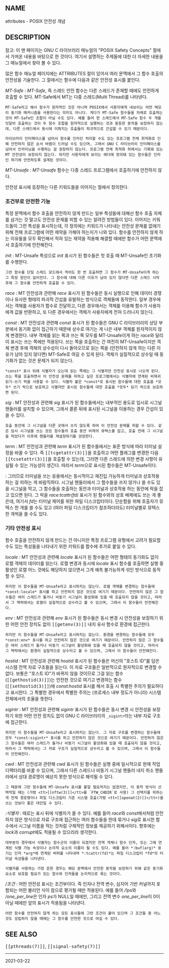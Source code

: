 ## NAME

attributes - POSIX 안전성 개념

## DESCRIPTION

참고: 이 맨 페이지는 GNU C 라이브러리 매뉴얼의 "POSIX Safety Concepts" 절에서 가져온 내용을 바탕으로 한 것이다. 여기서 설명하는 주제들에 대한 더 자세한 내용을 그 매뉴얼에서 찾아 볼 수 있다.

많은 함수 매뉴얼 페이지에는 ATTRIBUTES 절이 있어서 여러 문맥에서 그 함수 호출의 안전성을 기술한다. 그 절에서는 함수에 다음과 같은 안전성 표시를 붙인다.

*MT-Safe*
:   *MT-Safe*, 즉 스레드 안전 함수는 다른 스레드가 존재할 때에도 안전하게 호출할 수 있다. MT-Safe에서 MT는 다중 스레드(Multi Thread)를 나타낸다.

    MT-Safe라고 해서 함수가 원자적인 것은 아니며 POSIX에서 사용자에게 내보이는 어떤 메모리 동기화 메커니즘을 사용한다는 의미도 아니다. 게다가 MT-Safe 함수들을 차례로 호출하는 것이 MT-Safe인 조합이 아닐 수도 있다. 예를 들어 한 스레드에서 MT-Safe 함수 두 개를 잇달아 호출하는 것이 두 함수 조합을 원자적으로 실행하는 것과 동등한 동작을 보장하지 않는데, 다른 스레드에서 동시에 이뤄지는 호출들이 파괴적으로 간섭할 수 있기 때문이다.

    라이브러리 인터페이스를 넘어서 함수를 인라인 처리할 수도 있는 프로그램 전체 최적화로 인해 안전하지 않은 순서 바뀜이 드러날 수도 있으며, 그래서 GNU C 라이브러리 인터페이스를 넘어서 인라이닝을 수행하는 걸 권장하지 않는다. 프로그램 전체 최적화 하에서는 기록돼 있는 MT 안전성이 보장되지 않는다. 하지만 사용자에게 보이는 헤더에 정의돼 있는 함수들은 인라인 하기에 안전하도록 설계된 것이다.

*MT-Unsafe*
:   *MT-Unsafe* 함수는 다중 스레드 프로그램에서 호출하기에 안전하지 않다.

안전성 표시에 등장하는 다른 키워드들을 이어지는 절에서 정의한다.

### 조건부로 안전한 기능

특정 문맥에서 함수 호출을 안전하지 않게 만드는 일부 특성들에 대해선 함수 호출 자체를 삼가는 것 말고도 안전성 문제를 피할 수 있는 알려진 방법들이 있다. 이어지는 키워드들이 그런 특성을 표시하는데, 각 정의에는 키워드가 나타내는 안전성 문제를 없애기 위해 전체 프로그램에 어떤 제약을 가해야 하는지가 나와 있다. 함수를 안전하지 않게 하는 이유들을 모두 확인해서 적혀 있는 제약을 적용해 해결할 때에만 함수가 어떤 문맥에서 호출하기에 안전해진다.

*init*
:   MT-Unsafe 특성으로 *init* 표시가 된 함수들은 첫 호출 때 MT-Unsafe인 초기화를 수행한다.

    그런 함수를 단일 스레드 모드에서 적어도 한 번 호출하면 그 함수가 MT-Unsafe이게 하는 그 특정 원인이 없어진다. 그 함수에 대해 다른 이유가 남아 있지 않다면 다른 스레드 시작 후에 그 함수를 안전하게 호출할 수 있다.

*race*
:   MT 안전성과 관련해 *race* 표시가 된 함수들은 동시 실행으로 인해 데이터 경쟁이나 유사한 형태의 파괴적 간섭을 유발하는 방식으로 객체들에 동작한다. 일부 경우에서는 객체를 사용자가 함수로 전달하고, 다른 경우에서는 객체를 이용해 함수가 사용자에게 값을 반환하고, 또 다른 경우에서는 객체가 사용자에게 전혀 드러나지 않는다.

*const*
:   MT 안전성과 관련해 *const* 표시가 된 함수들은 GNU C 라이브러리의 상당 부분에서 동기화 없이 접근하기 때문에 상수로 여기는 게 나은 내부 객체를 원자적이지 않게 변경한다. 내부 객체를 읽는 쪽과 쓰는 쪽 모두를 MT-Unsafe이게 하는 *race*와 달리 이 표시는 쓰는 쪽에만 적용된다. 쓰는 쪽을 호출하는 건 여전히 MT-Unsafe이지만 객체 변경 후에 객체의 상수성이 다시 돌아오므로 읽는 쪽을 (안전하지 않게 하는 다른 이유가 남아 있지 않다면) MT-Safe로 여길 수 있게 된다. 객체가 실질적으로 상수일 때 동기화가 없는 것은 문제가 되지 않는다.

    *const* 표시 뒤에 식별자가 오는데 읽는 쪽에는 그 식별자만 안전성 표시로 나오게 된다. 쓰는 쪽을 호출하면서 이 안전성 문제를 피하고 싶은 프로그램에서는 식별자에 연계된 비재귀 읽기-쓰기 락을 사용할 수 있다. 식별자 붙은 *const*로 표시된 함수들에 대한 호출을 *모두* 쓰기 락으로 보호하고 식별자만 표시된 함수들에 대한 호출을 *모두* 읽기 락으로 보호하면 된다.

*sig*
:   MT 안전성과 관련해 *sig* 표시가 된 함수들에서는 내부적인 용도로 임시로 시그널 핸들러를 설치할 수 있으며, 그래서 콜론 뒤에 표시된 시그널을 이용하는 경우 간섭이 있을 수 있다.

    호출 동안에 그 시그널을 다른 곳에서 쓰지 않도록 하여 이 안전성 문제를 피할 수 있다. 같은 임시 시그널을 쓰는 모든 함수들의 호출 동안 비재귀 뮤텍스를 잡고, 호출 전에 그 시그널을 막았다가 이후에 핸들러를 재설정하기를 권장한다.

*term*
:   MT 안전성과 관련해 *term* 표시가 된 함수들에서는 표준 방식에 따라 터미널 설정을 바꿀 수 있다. 즉 <tt>[[tcgetattr(3)]]</tt>을 호출하고 어떤 플래그를 변경한 다음 <tt>[[tcsetattr(3)]]</tt>을 호출할 수 있는데, 그러면 다른 스레드에 의한 변경 사항이 유실될 수 있는 가능성이 생긴다. 따라서 *term*으로 표시된 함수들은 MT-Unsafe이다.

:   그러므로 터미널을 쓰는 응용에서는 동시적이고 재진입 가능하게 터미널과 상호작용 하는 걸 피하는 게 바람직하다. 시그널 핸들러에서 그 함수들을 쓰지 않거나 쓸 수도 있을 시그널을 막고, 그 함수들을 호출하는 동안과 터미널과 상호작용 하는 동안에 락을 잡고 있으면 된다. 그 락을 *race:tcattr(fd)* 표시가 된 함수와의 상호 배제에도 쓰는 게 좋은데, 여기서 *fd*는 터미널 제어를 위한 파일 디스크립터이다. 단순함을 위해 호출자가 뮤텍스 한 개를 쓸 수도 있고 (여러 파일 디스크립터가 참조하더라도) 터미널별로 뮤텍스 한 개씩을 쓸 수도 있다.

### 기타 안전성 표시

함수 호출을 안전하지 않게 만드는 건 아니지만 특정 프로그램 유형에서 고려가 필요할 수도 있는 특성들을 나타내기 위한 키워드를 함수에 추가로 붙일 수 있다.

*locale*
:   MT 안전성과 관련해 *locale* 표시가 된 함수들은 어떤 형태의 동기화도 없이 로캘 객체의 데이터를 읽는다. 로캘 변경과 동시에 *locale* 표시 함수를 호출하면 실행 중 활성인 로캘 어느 것에도 해당하지 않으면서 그게 예측 불가능하게 섞인 방식으로 동작할 수 있다.

    하지만 이 함수들을 MT-Unsafe라고 표시하지는 않는다. 로캘 객체를 변경하는 함수들에 *const:locale* 표시를 하고 안전하지 않은 것으로 여기기 때문이다. 안전하지 않은 그 함수들은 여러 스레드가 돌거나 비동기 시그널이 활성화돼 있을 때 호출되지 않을 것이고, 따라서 그 맥락에서는 로캘이 실질적으로 상수라고 볼 수 있으며, 그래서 이 함수들이 안전해진다.

*env*
:   MT 안전성과 관련해 *env* 표시가 된 함수들은 동시 변경 시 안전성을 보장하기 위한 어떤 안전 장치도 없이 <tt>[[getenv(3)]]</tt> 내지 유사 함수로 환경에 접근한다.

    하지만 이 함수들을 MT-Unsafe라고 표시하지는 않는다. 환경을 변경하는 함수들에 모두 *const:env* 표시를 하고 안전하지 않은 것으로 여기기 때문이다. 안전하지 않은 그 함수들은 여러 스레드가 돌거나 비동기 시그널이 활성화돼 있을 때 호출되지 않을 것이고, 따라서 그 맥락에서는 환경이 실질적으로 상수라고 볼 수 있으며, 그래서 이 함수들이 안전해진다.

*hostid*
:   MT 안전성과 관련해 *hostid* 표시가 된 함수들은 머신의 "호스트 ID"를 담은 시스템 전역 자료 구조들을 읽는다. 이 자료 구조들은 일반적으로 원자적으로 변경할 수 없다. 보통은 "호스트 ID"가 바뀌지 않을 것이므로 그걸 읽는 함수(<tt>[[gethostid(3)]]</tt>)는 안전한 것으로 여기고 변경하는 함수(<tt>[[sethostid(3)]]</tt>)에 *const:hostid* 표시를 해서 호출 시 특별한 주의가 필요하다고 표시한다. 그 특별한 경우에서 특별한 주의는 (프로세스 내부 정도가 아니라) 시스템 전체에서의 조율을 뜻한다.

*sigintr*
:   MT 안전성과 관련해 *sigintr* 표시가 된 함수들은 동시 변경 시 안전성을 보장하기 위한 어떤 안전 장치도 없이 GNU C 라이브러리의 `_sigintr`라는 내부 자료 구조에 접근한다.

    하지만 이 함수들을 MT-Unsafe라고 표시하지는 않는다. 그 자료 구조를 변경하는 함수들에 모두 *const:sigintr* 표시를 하고 안전하지 않은 것으로 여기기 때문이다. 안전하지 않은 그 함수들은 여러 스레드가 돌거나 비동기 시그널이 활성화돼 있을 때 호출되지 않을 것이고, 따라서 그 맥락에서는 그 자료 구조가 실질적으로 상수라고 볼 수 있으며, 그래서 이 함수들이 안전해진다.

*cwd*
:   MT 안전성과 관련해 *cwd* 표시가 된 함수들은 실행 중에 일시적으로 현재 작업 디렉터리를 바꿀 수 있으며, 그래서 다른 스레드나 비동기 시그널 핸들러 내지 취소 핸들러에서 상대 경로명이 예상치 못한 방식으로 해석될 수 있다.

    그 때문에 그런 함수들에 MT-Unsafe 표시를 붙일 필요까지는 없겠지만, 이 동작 방식이 선택적일 때는 (가령 <tt>[[nftw(3)]]</tt>를 `FTW_CHDIR`로 사용) 그 선택지를 피하는 게 전체 경로명이나 파일 디스크립터 기준 시스템 호출(가령 <tt>[[openat(2)]]</tt>)을 쓰는 것보다 좋은 대안일 수 있다.

*:식별자*
:   때로는 표시 뒤에 식별자가 올 수 있다. 예를 들어 *race*와 *const*에서처럼 안전하지 않은 방식으로 자료 구조에 접근하는 여러 함수들을 한데 묶거나 *sig*로 표시한 함수에서 시그널 이름을 적는 것처럼 구체적인 정보를 제공하기 위해서이다. 향후에는 *lock*과 *corrupt*에도 적용될 수 있으리라 생각한다.

    대부분의 경우에서 식별자는 함수군의 이름이 되겠지만 전역 객체나 함수 인자, 또는 그에 연계된 식별 가능 속성이나 논리적 요소의 이름이 될 수도 있다. 예를 들어 *:buf(arg)* 표기는 인자 *arg*에 연계된 버퍼를 나타내며 *:tcattr(fd)*는 파일 디스크립터 *fd*의 터미널 속성들을 나타낸다.

    식별자를 사용하는 가장 흔한 경우는 해당 문맥에서 안전한 동작을 보장하기 위해 같은 동기화 요소로 보호할 필요가 있는 함수와 인자들을 논리적으로 묶는 것이다.

*/조건*
:   어떤 안전성 표시는 조건부이다. 즉 인자나 전역 변수, 심지어 기반 커널까지 포함되는 어떤 불리언 식이 참으로 평가될 때만 적용된다. 예를 들어 */!ps*와 */one_per_line*은 인자 *ps*가 NULL일 때에만, 그리고 전역 변수 *one_per_line*이 0이 아닐 때에만 앞의 표시가 적용됨을 나타낸다.

    어떤 함수를 안전하지 않게 하는 모든 표시들에 그런 조건이 붙어 있으며 그 조건들 중 어느 것도 성립하지 않을 때에는 그 함수를 안전한 것으로 여길 수 있다.

## SEE ALSO

<tt>[[pthreads(7)]]</tt>, <tt>[[signal-safety(7)]]</tt>

----

2021-03-22
